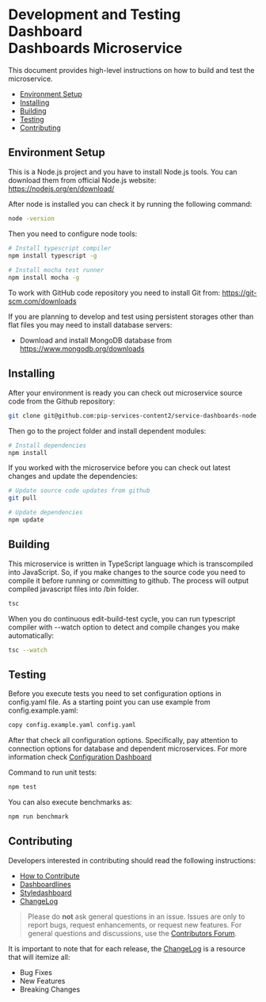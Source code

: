 # Development and Testing Dashboard <br/> Dashboards Microservice

This document provides high-level instructions on how to build and test the microservice.

* [Environment Setup](#setup)
* [Installing](#install)
* [Building](#build)
* [Testing](#test)
* [Contributing](#contrib) 

## <a name="setup"></a> Environment Setup

This is a Node.js project and you have to install Node.js tools. 
You can download them from official Node.js website: https://nodejs.org/en/download/ 

After node is installed you can check it by running the following command:
```bash
node -version
```

Then you need to configure node tools:
```bash
# Install typescript compiler
npm install typescript -g
 
# Install mocha test runner
npm install mocha -g
```

To work with GitHub code repository you need to install Git from: https://git-scm.com/downloads

If you are planning to develop and test using persistent storages other than flat files
you may need to install database servers:
- Download and install MongoDB database from https://www.mongodb.org/downloads

## <a name="install"></a> Installing

After your environment is ready you can check out microservice source code from the Github repository:
```bash
git clone git@github.com:pip-services-content2/service-dashboards-node.git
```

Then go to the project folder and install dependent modules:

```bash
# Install dependencies
npm install
```

If you worked with the microservice before you can check out latest changes and update the dependencies:
```bash
# Update source code updates from github
git pull

# Update dependencies
npm update
```

## <a name="build"></a> Building

This microservice is written in TypeScript language which is transcompiled into JavaScript.
So, if you make changes to the source code you need to compile it before running or committing to github.
The process will output compiled javascript files into /bin folder.

```bash
tsc
```

When you do continuous edit-build-test cycle, you can run typescript compiler with --watch option
to detect and compile changes you make automatically:

```bash
tsc --watch
```

## <a name="test"></a> Testing

Before you execute tests you need to set configuration options in config.yaml file.
As a starting point you can use example from config.example.yaml:

```bash
copy config.example.yaml config.yaml
``` 

After that check all configuration options. Specifically, pay attention to connection options
for database and dependent microservices. For more information check [Configuration Dashboard](Configuration.md) 

Command to run unit tests:
```bash
npm test
```

You can also execute benchmarks as:
```bash
npm run benchmark
```

## <a name="contrib"></a> Contributing

Developers interested in contributing should read the following instructions:

- [How to Contribute](http://www.pipservices.org/contribute/)
- [Dashboardlines](http://www.pipservices.org/contribute/dashboardlines)
- [Styledashboard](http://www.pipservices.org/contribute/styledashboard)
- [ChangeLog](CHANGELOG.md)

> Please do **not** ask general questions in an issue. Issues are only to report bugs, request
  enhancements, or request new features. For general questions and discussions, use the
  [Contributors Forum](http://www.pipservices.org/forums/forum/contributors/).

It is important to note that for each release, the [ChangeLog](CHANGELOG.md) is a resource that will
itemize all:

- Bug Fixes
- New Features
- Breaking Changes